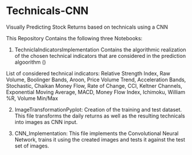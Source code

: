 # Technicals-CNN
 Visually Predicting Stock Returns based on technicals using a CNN

This Repository Contains the following three Notebooks:
1. TechniclaIndicatorsImplementation
Contains the algorithmic realization of the chosen technical indicators that are considered in the prediction algoorithm ()

List of considered technical indicators:
Relative Strength Index, Raw Volume, Boolinger Bands, Aroon, Price Volume Trend, Acceleration Bands, Stochastic, Chaikan Money Flow, Rate of Change, CCI, Keltner Channels, Exponential Moving Average, MACD, Money Flow Index, Ichimoku, William %R, Volume Min/Max

2. ImageTransformationPyplot:
Creation of the training and test dataset. This file transforms the daily returns as well as the resulting technicals into images as CNN input.

3. CNN_Implementation:
This file implements the Convolutional Neural Network, trains it using the created images and tests it against the test set of images.

